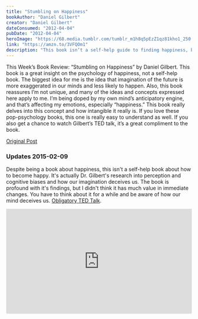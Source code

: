 ```yaml
---
title: "Stumbling on Happiness"
bookAuthor: "Daniel Gilbert"
creator: "Daniel Gilbert"
dateConsumed: "2012-04-04"
pubDate: "2012-04-04"
heroImage: "https://68.media.tumblr.com/tumblr_m1h8q5pEzZ1qz81kho1_250.jpg"
link: "https://amzn.to/3VFQOm1"
description: "This book isn’t a self-help guide to finding happiness, but about how humans make fallacies based on their ability to think they are being rational when in doubt they are not."
---
```


This Week’s Book Review: “Stumbling on Happiness” by Daniel Gilbert. This book is a great insight on the psychology of happiness, not a self-help book. The biggest idea for me is the idea that imagination of the future is more exaggerated in our minds and less likely to happen. Also, this book reassures I’m not unique, and many of the ideas and concepts expressed here apply to me. I’m being doped by my own mind’s anticipatory engine, and that’s affecting my emotions, especially “happiness.” This book really delves into this concept and how intangible it really is. If you love these pop-psychology books, this one is really easy to understand as well. If you also get a chance to watch Gilbert’s TED talk, it’s a great compliment to the book.

[Original Post](https://jermspeaks.com/post/20472464561/this-weeks-book-review-stumbling-on-happiness)

### Updates 2015-02-09

Despite being a book about happiness, this isn't a self-help book about how to become happy. It's actually Dr. Gilbert's research into perception and cognitive biases and how our imagination deceives us. The book is profound with it's findings, but I didn't think it has much value in immediate changes. You have to think about it for a while and be aware of how our mind deceives us. [Obligatory TED Talk](https://www.ted.com/talks/dan_gilbert_the_surprising_science_of_happiness).

<div style="max-width:854px"><div style="position:relative;height:0;padding-bottom:56.25%"><iframe src="https://embed.ted.com/talks/lang/en/dan_gilbert_the_surprising_science_of_happiness" width="854" height="480" style="position:absolute;left:0;top:0;width:100%;height:100%" frameborder="0" scrolling="no" allowfullscreen></iframe></div></div>